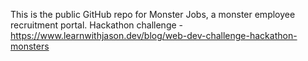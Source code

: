 This is the public GitHub repo for Monster Jobs, a monster employee recruitment portal.
Hackathon challenge - https://www.learnwithjason.dev/blog/web-dev-challenge-hackathon-monsters